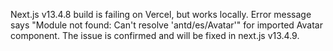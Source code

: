 Next.js v13.4.8 build is failing on Vercel, but works locally. Error message says "Module not found: Can't resolve 'antd/es/Avatar'" for imported Avatar component. The issue is confirmed and will be fixed in next.js v13.4.9.
